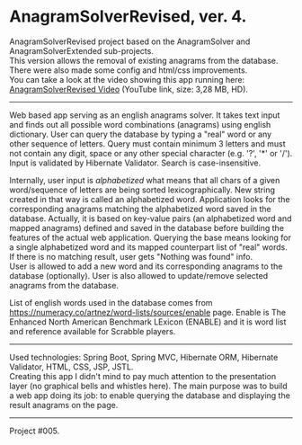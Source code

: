 # AnagramSolverRevised, ver. 4.

AnagramSolverRevised project based on the AnagramSolver and AnagramSolverExtended sub-projects.</br>
This version allows the removal of existing anagrams from the database. There were also made some config and html/css improvements.</br>
You can take a look at the video showing this app running here:
<a href="https://youtu.be/VvoQV1HuwdM" target="_blank">AnagramSolverRevised Video</a> (YouTube link, size: 3,28 MB, HD).

----

Web based app serving as an english anagrams solver. It takes text input and finds out all possible word combinations (anagrams) using english dictionary.
User can query the database by typing a "real" word or any other sequence of letters.
Query must contain minimum 3 letters and must not contain any digit, space or any other special character (e.g. '?', '*' or '/'). Input is validated by Hibernate Validator. Search is case-insensitive.

Internally, user input is <i>alphabetized</i> what means that all chars of a given word/sequence of letters are being sorted lexicographically. New string created in that way is called an alphabetized word. Application looks for the corresponding anagrams matching the alphabetized word saved in the database. Actually, it is based on key-value pairs (an alphabetized word and mapped anagrams) defined and saved in the database before building the features of the actual web application. Querying the base means looking for a single alphabetized word and its mapped counterpart list of "real" words. If there is no matching result, user gets "Nothing was found" info.</br>
User is allowed to add a new word and its corresponding anagrams to the database (optionally). User is also allowed to update/remove selected anagrams from the database.

List of english words used in the database comes from https://numeracy.co/artnez/word-lists/sources/enable page.
Enable is The Enhanced North American Benchmark LExicon (ENABLE) and it is word list and reference available for Scrabble players. 

----

Used technologies:
Spring Boot, Spring MVC, Hibernate ORM, Hibernate Validator, HTML, CSS, JSP, JSTL.<br>
Creating this app I didn't mind to pay much attention to the presentation layer (no graphical bells and whistles here). The main purpose was to build a web app doing its job: to enable querying the database and displaying the result anagrams on the page. 

---

Project #005.
